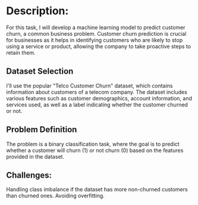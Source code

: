 # Description:

For this task, I will develop a machine learning model to predict customer churn, a common business problem. Customer churn prediction is crucial for businesses as it helps in identifying customers who are likely to stop using a service or product, allowing the company to take proactive steps to retain them.

## Dataset Selection
I'll use the popular "Telco Customer Churn" dataset, which contains information about customers of a telecom company. The dataset includes various features such as customer demographics, account information, and services used, as well as a label indicating whether the customer churned or not.

## Problem Definition
The problem is a binary classification task, where the goal is to predict whether a customer will churn (1) or not churn (0) based on the features provided in the dataset.

## Challenges:
Handling class imbalance if the dataset has more non-churned customers than churned ones.
Avoiding overfitting.
